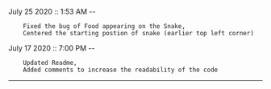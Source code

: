 July 25 2020 :: 1:53 AM --

        Fixed the bug of Food appearing on the Snake, 
        Centered the starting postion of snake (earlier top left corner)

July 17 2020 :: 7:00 PM --

        Updated Readme,
        Added comments to increase the readability of the code

---
